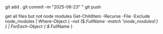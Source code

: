 





git add .
git commit -m "2025-06-23"                                 "
git push



get all files but not node modules
Get-ChildItem -Recurse -File -Exclude node_modules | Where-Object { -not ($_.FullName -match '\\node_modules\\') } | ForEach-Object { $_.FullName }
